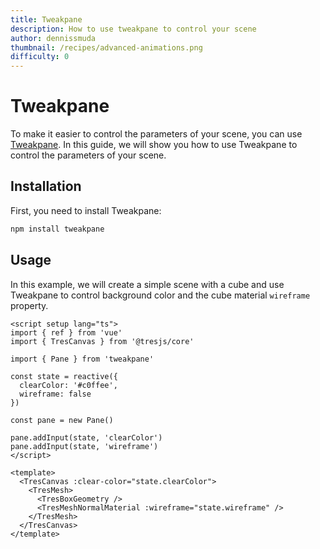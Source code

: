 ```yaml
---
title: Tweakpane
description: How to use tweakpane to control your scene
author: dennissmuda
thumbnail: /recipes/advanced-animations.png
difficulty: 0
---
```


# Tweakpane

To make it easier to control the parameters of your scene, you can use [Tweakpane](https://cocopon.github.io/tweakpane/). In this guide, we will show you how to use Tweakpane to control the parameters of your scene.

<StackBlitzEmbed project-id="tweakpane" />

## Installation

First, you need to install Tweakpane:

```bash
npm install tweakpane
```

## Usage

In this example, we will create a simple scene with a cube and use Tweakpane to control background color and the cube material `wireframe` property.

```vue
<script setup lang="ts">
import { ref } from 'vue'
import { TresCanvas } from '@tresjs/core'

import { Pane } from 'tweakpane'

const state = reactive({
  clearColor: '#c0ffee',
  wireframe: false
})

const pane = new Pane()

pane.addInput(state, 'clearColor')
pane.addInput(state, 'wireframe')
</script>

<template>
  <TresCanvas :clear-color="state.clearColor">
    <TresMesh>
      <TresBoxGeometry />
      <TresMeshNormalMaterial :wireframe="state.wireframe" />
    </TresMesh>
  </TresCanvas>
</template>
```
